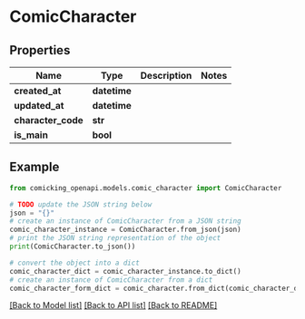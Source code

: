 # ComicCharacter


## Properties

Name | Type | Description | Notes
------------ | ------------- | ------------- | -------------
**created_at** | **datetime** |  | 
**updated_at** | **datetime** |  | 
**character_code** | **str** |  | 
**is_main** | **bool** |  | 

## Example

```python
from comicking_openapi.models.comic_character import ComicCharacter

# TODO update the JSON string below
json = "{}"
# create an instance of ComicCharacter from a JSON string
comic_character_instance = ComicCharacter.from_json(json)
# print the JSON string representation of the object
print(ComicCharacter.to_json())

# convert the object into a dict
comic_character_dict = comic_character_instance.to_dict()
# create an instance of ComicCharacter from a dict
comic_character_form_dict = comic_character.from_dict(comic_character_dict)
```
[[Back to Model list]](../README.md#documentation-for-models) [[Back to API list]](../README.md#documentation-for-api-endpoints) [[Back to README]](../README.md)


